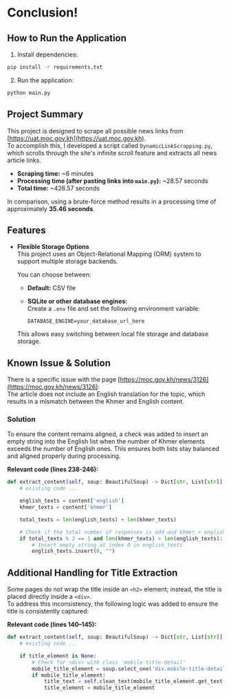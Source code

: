 # Conclusion!


## How to Run the Application

1. Install dependencies:

```bash
pip install -r requirements.txt
```

2. Run the application:

```bash
python main.py
```

## Project Summary

This project is designed to scrape all possible news links from [https://uat.moc.gov.kh](https://uat.moc.gov.kh).  
To accomplish this, I developed a script called `DynamicLinkScrapping.py`, which scrolls through the site's infinite scroll feature and extracts all news article links.

- **Scraping time:** ~6 minutes  
- **Processing time (after pasting links into `main.py`):** ~28.57 seconds  
- **Total time:** ~428.57 seconds  

In comparison, using a brute-force method results in a processing time of approximately **35.46 seconds**.

## Features

- **Flexible Storage Options**  
  This project uses an Object-Relational Mapping (ORM) system to support multiple storage backends.

  You can choose between:
  - **Default:** CSV file
  - **SQLite or other database engines:**  
    Create a `.env` file and set the following environment variable:

    ```env
    DATABASE_ENGINE=your_database_url_here
    ```

  This allows easy switching between local file storage and database storage.

## Known Issue & Solution

There is a specific issue with the page [https://moc.gov.kh/news/3126](https://moc.gov.kh/news/3126):  
The article does not include an English translation for the topic, which results in a mismatch between the Khmer and English content.

### Solution

To ensure the content remains aligned, a check was added to insert an empty string into the English list when the number of Khmer elements exceeds the number of English ones. This ensures both lists stay balanced and aligned properly during processing.

**Relevant code (lines 238-246):**

```python
def extract_content(self, soup: BeautifulSoup) -> Dict[str, List[str]]:
    # existing code ...

    english_texts = content['english']
    khmer_texts = content['khmer']

    total_texts = len(english_texts) + len(khmer_texts)

    # Check if the total number of responses is odd and khmer > english
    if total_texts % 2 == 1 and len(khmer_texts) > len(english_texts):
        # Insert empty string at index 0 in english_texts
        english_texts.insert(0, "")
```

## Additional Handling for Title Extraction

Some pages do not wrap the title inside an `<h2>` element; instead, the title is placed directly inside a `<div>`.  
To address this inconsistency, the following logic was added to ensure the title is consistently captured:

**Relevant code (lines 140–145):**

```python
def extract_content(self, soup: BeautifulSoup) -> Dict[str, List[str]]:
    # existing code ...

    if title_element is None:
        # Check for <div> with class 'mobile-title-detail'
        mobile_title_element = soup.select_one('div.mobile-title-detail')
        if mobile_title_element:
            title_text = self.clean_text(mobile_title_element.get_text(strip=True))
            title_element = mobile_title_element
